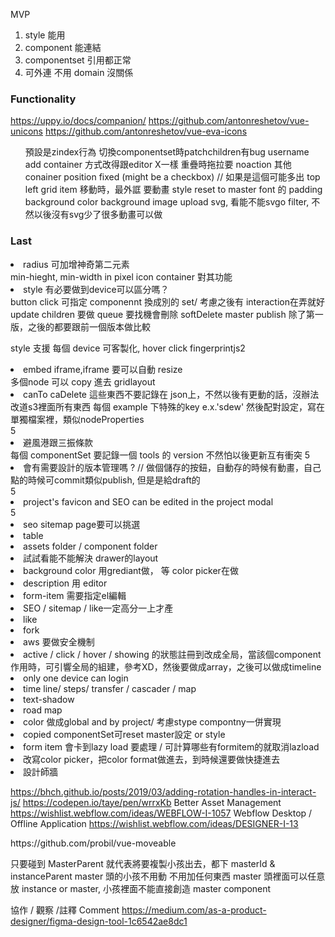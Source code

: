 MVP

1. style 能用
2. component 能連結
3. componentset 引用都正常
4. 可外連 不用 domain 沒關係

### Functionality

https://uppy.io/docs/companion/
https://github.com/antonreshetov/vue-unicons
https://github.com/antonreshetov/vue-eva-icons

<ol>
預設是zindex行為
切換componentset時patchchildren有bug
username
add container 方式改得跟editor X一樣
重疊時拖拉要 noaction 其他 conainer
position fixed (might be a checkbox) // 如果是這個可能多出 top left
grid item 移動時，最外誆 要動畫
style reset to master
font 的 padding
background color
background image
upload svg, 看能不能svgo filter, 不然以後沒有svg少了很多動畫可以做
</ol>

### Last

<li>radius 可加增神奇第二元素</li>
min-hieght, min-width in pixel
icon
container 對其功能

<li>style 有必要做到device可以區分嗎？</li>
button click 可指定 componennt 換成別的 set/ 考慮之後有 interaction在弄就好
update children 要做 queue
要找機會刪除 softDelete master
publish 除了第一版，之後的都要跟前一個版本做比較

style 支援 每個 device 可客製化, hover click
fingerprintjs2

<li>embed iframe,iframe 要可以自動 resize</li>
多個node 可以 copy 進去 gridlayout
<li>canTo caDelete 這些東西不要記錄在 json上，不然以後有更動的話，沒辦法改道s3裡面所有東西 每個 example 下特殊的key e.x.'sdew' 然後配對設定，寫在單獨檔案裡，類似nodeProperties</li>
5<li>避風港跟三振條款</li>
每個 componentSet 要記錄一個 tools 的 version 不然怕以後更新互有衝突
5<li>會有需要設計的版本管理嗎 ? // 做個儲存的按鈕，自動存的時候有動畫，自己點的時候可commit類似publish, 但是是給draft的</li>
5<li>project's favicon and SEO can be edited in the project modal</li>
5<li>seo sitemap page要可以挑選</li>
<li>table</li>
<li>assets folder / component folder</li>
<li>試試看能不能解決 drawer的layout</li>
<li>background color 用grediant做， 等 color picker在做</li>
<li>description 用 editor</li>
<li>form-item 需要指定el編輯</li>
<li>SEO / sitemap / like一定高分一上才產</li>
<li>like</li>
<li>fork</li>
<li>aws 要做安全機制</li>
<li>active / click / hover / showing 的狀態註冊到改成全局，當該個component作用時，可引響全局的組建，參考XD，然後要做成array，之後可以做成timeline</li>
<li>only one device can login</li>
<li>time line/ steps/ transfer / cascader / map </li>
<li>text-shadow</li>
<li>road map</li>
<li>color 做成global and by project/ 考慮stype compontny一併實現</li>
<li>copied componentSet可reset master設定 or style</li>
<li>form item 會卡到lazy load 要處理 / 可計算哪些有formitem的就取消lazload</li>
<li>改寫color picker，把color format做進去，到時候還要做快捷進去</li>
<li>設計師牆</li>

https://bhch.github.io/posts/2019/03/adding-rotation-handles-in-interact-js/
https://codepen.io/taye/pen/wrrxKb
Better Asset Management https://wishlist.webflow.com/ideas/WEBFLOW-I-1057
Webflow Desktop / Offline Application https://wishlist.webflow.com/ideas/DESIGNER-I-13

</ol>
https://github.com/probil/vue-moveable

只要碰到 MasterParent 就代表將要複製小孩出去，都下 masterId & instanceParent
master 頭的小孩不用動 不用加任何東西
master 頭裡面可以任意放 instance or master,
小孩裡面不能直接創造 master component

協作 / 觀察 /註釋 Comment
https://medium.com/as-a-product-designer/figma-design-tool-1c6542ae8dc1

